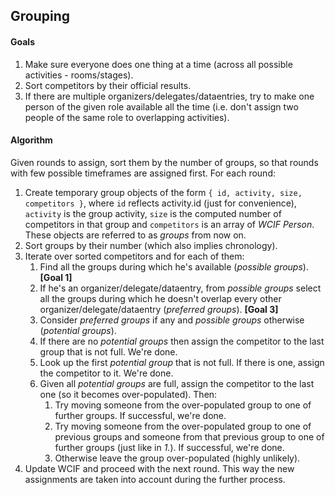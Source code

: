 ## Grouping

#### Goals
1. Make sure everyone does one thing at a time (across all possible activities - rooms/stages).
2. Sort competitors by their official results.
3. If there are multiple organizers/delegates/dataentries,
try to make one person of the given role available all the time
(i.e. don't assign two people of the same role to overlapping activities).

#### Algorithm
Given rounds to assign, sort them by the number of groups, so that rounds with
few possible timeframes are assigned first. For each round:
1. Create temporary group objects of the form `{ id, activity, size, competitors }`,
where `id` reflects activity.id (just for convenience), `activity` is the group activity,
`size` is the computed number of competitors in that group and `competitors` is an array of *WCIF Person*.
These objects are referred to as *groups* from now on.
2. Sort groups by their number (which also implies chronology).
3. Iterate over sorted competitors and for each of them:
    1. Find all the groups during which he's available (*possible groups*). **[Goal 1]**
    2. If he's an organizer/delegate/dataentry, from *possible groups* select all the groups
    during which he doesn't overlap every other organizer/delegate/dataentry (*preferred groups*). **[Goal 3]**
    3. Consider *preferred groups* if any and *possible groups* otherwise (*potential groups*).
    4. If there are no *potential groups* then assign the competitor to the last group that is not full. We're done.
    5. Look up the first *potential group* that is not full. If there is one, assign the competitor to it. We're done.
    6. Given all *potential groups* are full, assign the competitor to the last one (so it becomes over-populated). Then:
        1. Try moving someone from the over-populated group to one of further groups. If successful, we're done.
        2. Try moving someone from the over-populated group to one of previous groups
        and someone from that previous group to one of further groups (just like in *1.*). If successful, we're done.
        3. Otherwise leave the group over-populated (highly unlikely).
4. Update WCIF and proceed with the next round. This way the new assignments
are taken into account during the further process.

